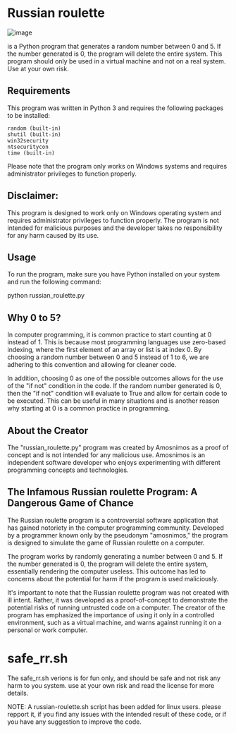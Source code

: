 # Russian roulette

![image](https://static.thenounproject.com/png/556976-200.png)

is a Python program that generates a random number between 0 and 5. If the number generated is 0, the program will delete the entire system. This program should only be used in a virtual machine and not on a real system. Use at your own risk.

## Requirements

This program was written in Python 3 and requires the following packages to be installed:

    random (built-in)
    shutil (built-in)
    win32security
    ntsecuritycon
    time (built-in)

Please note that the program only works on Windows systems and requires administrator privileges to function properly.

## Disclaimer:

This program is designed to work only on Windows operating system and requires administrator privileges to function properly. The program is not intended for malicious purposes and the developer takes no responsibility for any harm caused by its use. 

## Usage

To run the program, make sure you have Python installed on your system and run the following command:

python russian_roulette.py

## Why 0 to 5?
In computer programming, it is common practice to start counting at 0 instead of 1. This is because most programming languages use zero-based indexing, where the first element of an array or list is at index 0. By choosing a random number between 0 and 5 instead of 1 to 6, we are adhering to this convention and allowing for cleaner code.

In addition, choosing 0 as one of the possible outcomes allows for the use of the "if not" condition in the code. If the random number generated is 0, then the "if not" condition will evaluate to True and allow for certain code to be executed. This can be useful in many situations and is another reason why starting at 0 is a common practice in programming.

## About the Creator

The "russian_roulette.py" program was created by Amosnimos as a proof of concept and is not intended for any malicious use. Amosnimos is an independent software developer who enjoys experimenting with different programming concepts and technologies.

## The Infamous Russian roulette Program: A Dangerous Game of Chance

The Russian roulette program is a controversial software application that has gained notoriety in the computer programming community. Developed by a programmer known only by the pseudonym "amosnimos," the program is designed to simulate the game of Russian roulette on a computer.

The program works by randomly generating a number between 0 and 5. If the number generated is 0, the program will delete the entire system, essentially rendering the computer useless. This outcome has led to concerns about the potential for harm if the program is used maliciously.

It's important to note that the Russian roulette program was not created with ill intent. Rather, it was developed as a proof-of-concept to demonstrate the potential risks of running untrusted code on a computer. The creator of the program has emphasized the importance of using it only in a controlled environment, such as a virtual machine, and warns against running it on a personal or work computer.

# safe_rr.sh
The safe_rr.sh verions is for fun only, and should be safe and not risk any harm to you system. use at your own risk and read the license for more details.

NOTE:
A russian-roulette.sh script has been added for linux users. please repport it, if you find any issues with the intended result of these code, or if you have any suggestion to improve the code.

